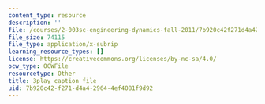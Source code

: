```yaml
---
content_type: resource
description: ''
file: /courses/2-003sc-engineering-dynamics-fall-2011/7b920c42f271d4a429644ef4081f9d92_lFedznDnPZc.srt
file_size: 74115
file_type: application/x-subrip
learning_resource_types: []
license: https://creativecommons.org/licenses/by-nc-sa/4.0/
ocw_type: OCWFile
resourcetype: Other
title: 3play caption file
uid: 7b920c42-f271-d4a4-2964-4ef4081f9d92
---
```

